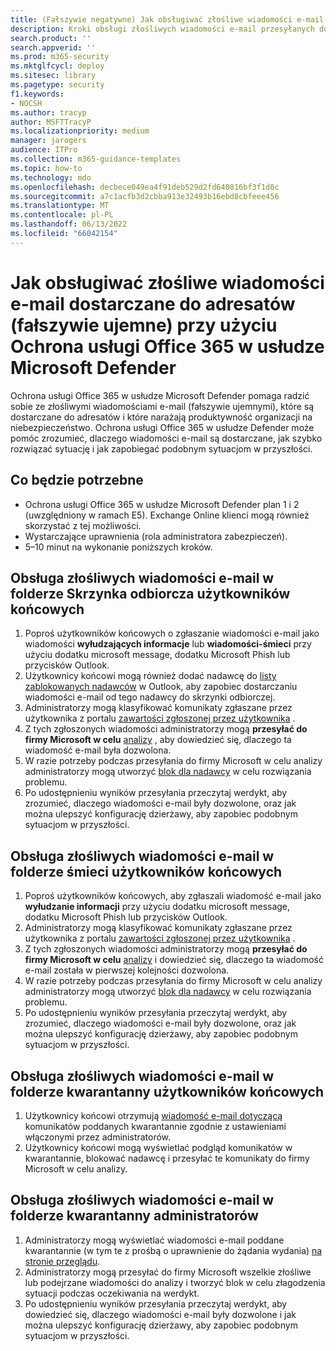 ```yaml
---
title: (Fałszywie negatywne) Jak obsługiwać złośliwe wiadomości e-mail dostarczane do adresatów przy użyciu usługi Microsoft Defender dla Office 365
description: Kroki obsługi złośliwych wiadomości e-mail przesyłanych do użytkowników końcowych i skrzynek odbiorczych (jako fałszywych negatywów) z Ochrona usługi Office 365 w usłudze Microsoft Defender, aby zapobiec utracie działalności.
search.product: ''
search.appverid: ''
ms.prod: m365-security
ms.mktglfcycl: deploy
ms.sitesec: library
ms.pagetype: security
f1.keywords:
- NOCSH
ms.author: tracyp
author: MSFTTracyP
ms.localizationpriority: medium
manager: jarogers
audience: ITPro
ms.collection: m365-guidance-templates
ms.topic: how-to
ms.technology: mdo
ms.openlocfilehash: decbece049ea4f91deb529d2fd640816bf3f1d0c
ms.sourcegitcommit: a7c1acfb3d2cbba913e32493b16ebd8cbfeee456
ms.translationtype: MT
ms.contentlocale: pl-PL
ms.lasthandoff: 06/13/2022
ms.locfileid: "66042154"
---
```

# <a name="how-to-handle-malicious-emails-that-are-delivered-to-recipients-false-negatives-using-microsoft-defender-for-office-365"></a>Jak obsługiwać złośliwe wiadomości e-mail dostarczane do adresatów (fałszywie ujemne) przy użyciu Ochrona usługi Office 365 w usłudze Microsoft Defender

Ochrona usługi Office 365 w usłudze Microsoft Defender pomaga radzić sobie ze złośliwymi wiadomościami e-mail (fałszywie ujemnymi), które są dostarczane do adresatów i które narażają produktywność organizacji na niebezpieczeństwo.
Ochrona usługi Office 365 w usłudze Defender może pomóc zrozumieć, dlaczego wiadomości e-mail są dostarczane, jak szybko rozwiązać sytuację i jak zapobiegać podobnym sytuacjom w przyszłości.

## <a name="what-youll-need"></a>Co będzie potrzebne

- Ochrona usługi Office 365 w usłudze Microsoft Defender plan 1 i 2 (uwzględniony w ramach E5). Exchange Online klienci mogą również skorzystać z tej możliwości.
- Wystarczające uprawnienia (rola administratora zabezpieczeń).
- 5–10 minut na wykonanie poniższych kroków.

## <a name="handling-malicious-emails-in-the-inbox-folder-of-end-users"></a>Obsługa złośliwych wiadomości e-mail w folderze Skrzynka odbiorcza użytkowników końcowych

1. Poproś użytkowników końcowych o zgłaszanie wiadomości e-mail jako wiadomości **wyłudzających informacje** lub **wiadomości-śmieci** przy użyciu dodatku microsoft message, dodatku Microsoft Phish lub przycisków Outlook.
2. Użytkownicy końcowi mogą również dodać nadawcę do [listy zablokowanych nadawców](https://support.microsoft.com/en-us/office/block-a-mail-sender-b29fd867-cac9-40d8-aed1-659e06a706e4#:~:text=1%20On%20the%20Home%20tab%2C%20in%20the%20Delete,4%20Click%20OK%20in%20both%20open%20dialog%20boxes..) w Outlook, aby zapobiec dostarczaniu wiadomości e-mail od tego nadawcy do skrzynki odbiorczej.
3. Administratorzy mogą klasyfikować komunikaty zgłaszane przez użytkownika z portalu [zawartości zgłoszonej przez użytkownika](/microsoft-365/security/office-365-security/admin-submission?view=o365-worldwide#view-user-submissions-to-microsoft&preserve-view=true) .
4. Z tych zgłoszonych wiadomości administratorzy mogą **przesyłać do firmy Microsoft w celu** [analizy](/microsoft-365/security/office-365-security/admin-submission?view=o365-worldwide#notify-users-from-within-the-portal&preserve-view=true) , aby dowiedzieć się, dlaczego ta wiadomość e-mail była dozwolona.
5. W razie potrzeby podczas przesyłania do firmy Microsoft w celu analizy administratorzy mogą utworzyć [blok dla nadawcy](/microsoft-365/security/office-365-security/manage-tenant-blocks?view=o365-worldwide&preserve-view=true) w celu rozwiązania problemu.
6. Po udostępnieniu wyników przesyłania przeczytaj werdykt, aby zrozumieć, dlaczego wiadomości e-mail były dozwolone, oraz jak można ulepszyć konfigurację dzierżawy, aby zapobiec podobnym sytuacjom w przyszłości.

## <a name="handling-malicious-emails-in-junk-folder-of-end-users"></a>Obsługa złośliwych wiadomości e-mail w folderze śmieci użytkowników końcowych

1. Poproś użytkowników końcowych, aby zgłaszali wiadomość e-mail jako **wyłudzanie informacji** przy użyciu dodatku microsoft message, dodatku Microsoft Phish lub przycisków Outlook.
2. Administratorzy mogą klasyfikować komunikaty zgłaszane przez użytkownika z portalu [zawartości zgłoszonej przez użytkownika](/microsoft-365/security/office-365-security/admin-submission?view=o365-worldwide#view-user-submissions-to-microsoft&preserve-view=true) .
3. Z tych zgłoszonych wiadomości administratorzy mogą **przesyłać do firmy Microsoft w celu** [analizy](/microsoft-365/security/office-365-security/admin-submission?view=o365-worldwide#notify-users-from-within-the-portal&preserve-view=true) i dowiedzieć się, dlaczego ta wiadomość e-mail została w pierwszej kolejności dozwolona.
4. W razie potrzeby podczas przesyłania do firmy Microsoft w celu analizy administratorzy mogą utworzyć [blok dla nadawcy](/microsoft-365/security/office-365-security/manage-tenant-blocks?view=o365-worldwide&preserve-view=true) w celu rozwiązania problemu.
5. Po udostępnieniu wyników przesyłania przeczytaj werdykt, aby zrozumieć, dlaczego wiadomości e-mail były dozwolone, oraz jak można ulepszyć konfigurację dzierżawy, aby zapobiec podobnym sytuacjom w przyszłości.

## <a name="handling-malicious-emails-landing-in-the-quarantine-folder-of-end-users"></a>Obsługa złośliwych wiadomości e-mail w folderze kwarantanny użytkowników końcowych

1. Użytkownicy końcowi otrzymują [wiadomość e-mail dotyczącą](/microsoft-365/security/office-365-security/use-spam-notifications-to-release-and-report-quarantined-messages?view=o365-worldwide&preserve-view=true) komunikatów poddanych kwarantannie zgodnie z ustawieniami włączonymi przez administratorów.
2. Użytkownicy końcowi mogą wyświetlać podgląd komunikatów w kwarantannie, blokować nadawcę i przesyłać te komunikaty do firmy Microsoft w celu analizy.

## <a name="handling-malicious-emails-landing-in-the-quarantine-folder-of-admins"></a>Obsługa złośliwych wiadomości e-mail w folderze kwarantanny administratorów

1. Administratorzy mogą wyświetlać wiadomości e-mail poddane kwarantannie (w tym te z prośbą o uprawnienie do żądania wydania) [na stronie przeglądu](/microsoft-365/security/office-365-security/manage-quarantined-messages-and-files?view=o365-worldwide&preserve-view=true).
2. Administratorzy mogą przesyłać do firmy Microsoft wszelkie złośliwe lub podejrzane wiadomości do analizy i tworzyć blok w celu złagodzenia sytuacji podczas oczekiwania na werdykt.
3. Po udostępnieniu wyników przesyłania przeczytaj werdykt, aby dowiedzieć się, dlaczego wiadomości e-mail były dozwolone i jak można ulepszyć konfigurację dzierżawy, aby zapobiec podobnym sytuacjom w przyszłości.
